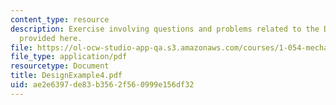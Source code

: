 ```yaml
---
content_type: resource
description: Exercise involving questions and problems related to the Design Example
  provided here.
file: https://ol-ocw-studio-app-qa.s3.amazonaws.com/courses/1-054-mechanics-and-design-of-concrete-structures-spring-2004/ae2e6397de83b3562f560999e156df32_DesignExample4.pdf
file_type: application/pdf
resourcetype: Document
title: DesignExample4.pdf
uid: ae2e6397-de83-b356-2f56-0999e156df32
---
```

